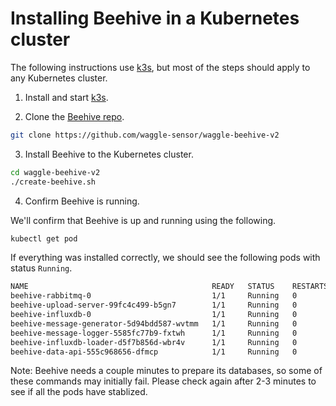 # Installing Beehive in a Kubernetes cluster

The following instructions use [k3s](https://k3s.io), but most of the steps should apply to any Kubernetes cluster.

1. Install and start [k3s](https://k3s.io).

2. Clone the [Beehive repo](https://github.com/waggle-sensor/waggle-beehive-v2).

```sh
git clone https://github.com/waggle-sensor/waggle-beehive-v2
```

3. Install Beehive to the Kubernetes cluster.

```sh
cd waggle-beehive-v2
./create-beehive.sh
```

4. Confirm Beehive is running.

We'll confirm that Beehive is up and running using the following.

```sh
kubectl get pod
```

If everything was installed correctly, we should see the following pods with status `Running`.

```sh
NAME                                         READY   STATUS    RESTARTS   AGE
beehive-rabbitmq-0                           1/1     Running   0          6d4h
beehive-upload-server-99fc4c499-b5gn7        1/1     Running   0          6d3h
beehive-influxdb-0                           1/1     Running   0          6d3h
beehive-message-generator-5d94bdd587-wvtmm   1/1     Running   0          6d3h
beehive-message-logger-5585fc77b9-fxtwh      1/1     Running   0          6h18m
beehive-influxdb-loader-d5f7b856d-wbr4v      1/1     Running   0          6h7m
beehive-data-api-555c968656-dfmcp            1/1     Running   0          4h25m
```

Note: Beehive needs a couple minutes to prepare its databases, so some of these commands may initially fail. Please check again after 2-3 minutes to see if all the pods have stablized.
